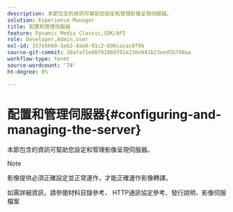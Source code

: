 ```yaml
---
description: 本節包含的資訊可幫助您設定和管理影像呈現伺服器。
solution: Experience Manager
title: 配置和管理伺服器
feature: Dynamic Media Classic,SDK/API
role: Developer,Admin,User
exl-id: 357e5660-1e62-4aa0-91c2-696cacac8f86
source-git-commit: 38afaf2ed0f01868f02e236e941b23eed5b790aa
workflow-type: tm+mt
source-wordcount: '74'
ht-degree: 0%

---
```


# 配置和管理伺服器{#configuring-and-managing-the-server}

本節包含的資訊可幫助您設定和管理影像呈現伺服器。

>[!NOTE]
>
>影像提供必須正確設定並正常運作，才能正確運作影像轉譯。

如需詳細資訊，請參閱材料目錄參考、 HTTP通訊協定參考、發行說明、影像伺服檔案
